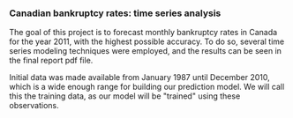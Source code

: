 ### Canadian bankruptcy rates: time series analysis

The goal of this project is to forecast monthly bankruptcy rates in Canada for the year 2011, with the highest possible accuracy. To do so, several time series modeling techniques were employed, and the results can be seen in the final report pdf file.

Initial data was made available from January 1987 until December 2010, which is a wide enough range for building our prediction model. We will call this the training data, as our model will be "trained" using these observations.
